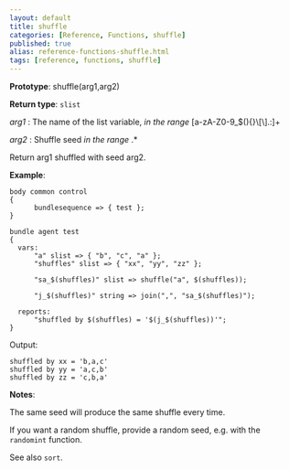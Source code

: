 ```yaml
---
layout: default
title: shuffle
categories: [Reference, Functions, shuffle]
published: true
alias: reference-functions-shuffle.html
tags: [reference, functions, shuffle]
---
```




**Prototype**: shuffle(arg1,arg2) 

**Return type**: `slist`

 *arg1* : The name of the list variable, *in the range*
[a-zA-Z0-9\_\$(){}\\[\\].:]+   

 *arg2* : Shuffle seed *in the range* .\*

Return arg1 shuffled with seed arg2.

**Example**:  
   

```cf3
body common control
{
      bundlesequence => { test };
}

bundle agent test
{
  vars:
      "a" slist => { "b", "c", "a" };
      "shuffles" slist => { "xx", "yy", "zz" };

      "sa_$(shuffles)" slist => shuffle("a", $(shuffles));

      "j_$(shuffles)" string => join(",", "sa_$(shuffles)");

  reports:
      "shuffled by $(shuffles) = '$(j_$(shuffles))'";
}
```

Output:

```
shuffled by xx = 'b,a,c'
shuffled by yy = 'a,c,b'
shuffled by zz = 'c,b,a'
```

**Notes**:  

The same seed will produce the same shuffle every time.

If you want a random shuffle, provide a random seed, e.g. with the `randomint` function.

See also `sort`.
